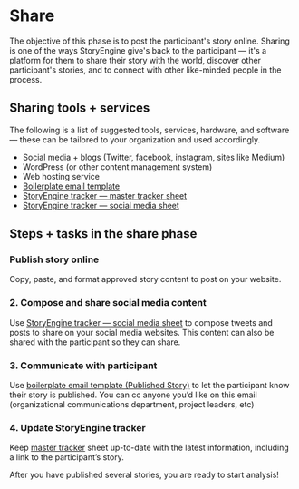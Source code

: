 # Share

The objective of this phase is to post the participant's story online. Sharing is one of the ways StoryEngine give's back to the participant — it's a platform for them to share their story with the world, discover other participant's stories, and to connect with other like-minded people in the process.

## Sharing tools + services

The following is a list of suggested tools, services, hardware, and software — these can be tailored to your organization and used accordingly.

* Social media + blogs \(Twitter, facebook, instagram, sites like Medium\)
* WordPress \(or other content management system\)
* Web hosting service
* [Boilerplate email template](https://docs.google.com/document/d/1tCx5s-6B05lSf0hqZrH2C9yr4Nh6VLrZYzhNb9SzW0I/edit?usp=sharing)
* [StoryEngine tracker — master tracker sheet](https://docs.google.com/spreadsheets/d/1FVMHKgSiJJqT7Yq3QvWhvZkGJZ3M9wps5ZfSD-XN0wM/edit#gid=0&range=E:E)
* [StoryEngine tracker — social media sheet](https://docs.google.com/spreadsheets/d/1FVMHKgSiJJqT7Yq3QvWhvZkGJZ3M9wps5ZfSD-XN0wM/edit#gid=1256229332&range=C3)

## **Steps + tasks in the share phase**

### Publish story online

Copy, paste, and format approved story content to post on your website.

### 2. Compose and share social media content

Use [StoryEngine tracker — social media sheet](https://docs.google.com/spreadsheets/d/1FVMHKgSiJJqT7Yq3QvWhvZkGJZ3M9wps5ZfSD-XN0wM/edit#gid=1256229332&range=C3) to compose tweets and posts to share on your social media websites. This content can also be shared with the participant so they can share.

### 3. Communicate with participant

Use [boilerplate email template \(Published Story\)](https://docs.google.com/document/d/1tCx5s-6B05lSf0hqZrH2C9yr4Nh6VLrZYzhNb9SzW0I/edit?usp=sharing) to let the participant know their story is published. You can cc anyone you’d like on this email \(organizational communications department, project leaders, etc\)

### 4. Update StoryEngine tracker

Keep [master tracker](https://docs.google.com/spreadsheets/d/1FVMHKgSiJJqT7Yq3QvWhvZkGJZ3M9wps5ZfSD-XN0wM/edit#gid=0&range=E:E) sheet up-to-date with the latest information, including a link to the participant’s story.

After you have published several stories, you are ready to start analysis!


